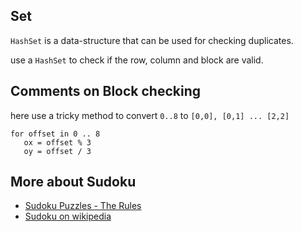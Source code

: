 ## Set
 
`HashSet` is a data-structure that can be used for checking duplicates.

use a `HashSet` to check if the row, column and block are valid.

## Comments on Block checking

here use a tricky method to convert `0..8` to `[0,0], [0,1] ... [2,2]`

```
for offset in 0 .. 8
   ox = offset % 3
   oy = offset / 3
```

## More about Sudoku
 * [Sudoku Puzzles - The Rules](http://sudoku.com.au/TheRules.aspx)
 * [Sudoku on wikipedia](http://en.wikipedia.org/wiki/Sudoku)
